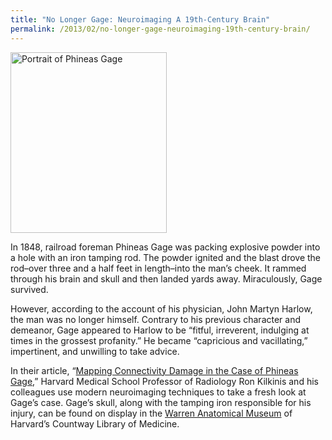 ```yaml
---
title: "No Longer Gage: Neuroimaging A 19th-Century Brain"
permalink: /2013/02/no-longer-gage-neuroimaging-19th-century-brain/
---
```


<img src="{{site.baseurl}}/assets/img/Gage_0.jpeg" alt="Portrait of Phineas Gage" title="Portrait of Phineas Gage" width="250" height="289" class="floatleft">

In 1848, railroad foreman Phineas Gage was packing explosive powder into a hole with an iron tamping rod. The powder ignited and the blast drove the rod–over three and a half feet in length–into the man’s cheek. It rammed through his brain and skull and then landed yards away. Miraculously, Gage survived.

However, according to the account of his physician, John Martyn Harlow, the man was no longer himself. Contrary to his previous character and demeanor, Gage appeared to Harlow to be “fitful, irreverent, indulging at times in the grossest profanity.” He became “capricious and vacillating,” impertinent, and unwilling to take advice.

In their article, “[Mapping Connectivity Damage in the Case of Phineas Gage](http://nrs.harvard.edu/urn-3:HUL.InstRepos:10265389),” Harvard Medical School Professor of Radiology Ron Kilkinis and his colleagues use modern neuroimaging techniques to take a fresh look at Gage’s case. Gage’s skull, along with the tamping iron responsible for his injury, can be found on display in the [Warren Anatomical Museum](https://www.countway.harvard.edu/menuNavigation/chom/warren.html) of Harvard’s Countway Library of Medicine.
